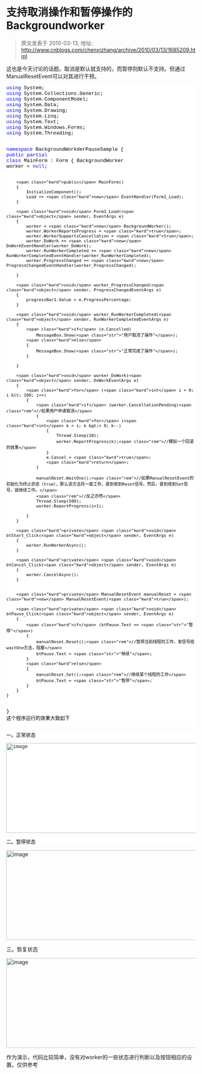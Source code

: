 # 支持取消操作和暂停操作的Backgroundworker 
> 原文发表于 2010-03-13, 地址: http://www.cnblogs.com/chenxizhang/archive/2010/03/13/1685209.html 


<p>这也是今天讨论的话题。取消是默认就支持的，而暂停则默认不支持。但通过ManualResetEvent可以对其进行干预。</p><pre class="csharpcode"><span class="kwrd">using</span> System;
<span class="kwrd">using</span> System.Collections.Generic;
<span class="kwrd">using</span> System.ComponentModel;
<span class="kwrd">using</span> System.Data;
<span class="kwrd">using</span> System.Drawing;
<span class="kwrd">using</span> System.Linq;
<span class="kwrd">using</span> System.Text;
<span class="kwrd">using</span> System.Windows.Forms;
<span class="kwrd">using</span> System.Threading;

<span class="kwrd">namespace</span> BackgroundWorkderPauseSample
{
    <span class="kwrd">public</span> <span class="kwrd">partial</span> <span class="kwrd">class</span> MainForm : Form
    {
        BackgroundWorker worker = <span class="kwrd">null</span>;

        <span class="kwrd">public</span> MainForm()
        {
            InitializeComponent();
            Load += <span class="kwrd">new</span> EventHandler(Form1_Load);
        }

        <span class="kwrd">void</span> Form1_Load(<span class="kwrd">object</span> sender, EventArgs e)
        {
            worker = <span class="kwrd">new</span> BackgroundWorker();
            worker.WorkerReportsProgress = <span class="kwrd">true</span>;
            worker.WorkerSupportsCancellation = <span class="kwrd">true</span>;
            worker.DoWork += <span class="kwrd">new</span> DoWorkEventHandler(worker_DoWork);
            worker.RunWorkerCompleted += <span class="kwrd">new</span> RunWorkerCompletedEventHandler(worker_RunWorkerCompleted);
            worker.ProgressChanged += <span class="kwrd">new</span> ProgressChangedEventHandler(worker_ProgressChanged);
            
        }

        <span class="kwrd">void</span> worker_ProgressChanged(<span class="kwrd">object</span> sender, ProgressChangedEventArgs e)
        {
            progressBar1.Value = e.ProgressPercentage;
        }

        <span class="kwrd">void</span> worker_RunWorkerCompleted(<span class="kwrd">object</span> sender, RunWorkerCompletedEventArgs e)
        {
            <span class="kwrd">if</span> (e.Cancelled)
                MessageBox.Show(<span class="str">"用户取消了操作"</span>);
            <span class="kwrd">else</span>
            {
                MessageBox.Show(<span class="str">"正常完成了操作"</span>);
            }

        }

        <span class="kwrd">void</span> worker_DoWork(<span class="kwrd">object</span> sender, DoWorkEventArgs e)
        {
            <span class="kwrd">for</span> (<span class="kwrd">int</span> i = 0; i &lt; 100; i++)
            {
                <span class="kwrd">if</span> (worker.CancellationPending)<span class="rem">//如果用户申请取消</span>
                {
                    <span class="kwrd">for</span> (<span class="kwrd">int</span> k = i; k &gt;= 0; k--)
                    {
                        Thread.Sleep(10);
                        worker.ReportProgress(k);<span class="rem">//模拟一个回滚的效果</span>
                    }
                    e.Cancel = <span class="kwrd">true</span>;
                    <span class="kwrd">return</span>;
                }

                manualReset.WaitOne();<span class="rem">//如果ManualResetEvent的初始化为终止状态（true），那么该方法将一直工作，直到收到Reset信号。然后，直到收到Set信号，就继续工作。</span>
                <span class="rem">//反之亦然</span>
                Thread.Sleep(500);
                worker.ReportProgress(i+1);

            }
        }

        <span class="kwrd">private</span> <span class="kwrd">void</span> btStart_Click(<span class="kwrd">object</span> sender, EventArgs e)
        {
            worker.RunWorkerAsync();
        }

        <span class="kwrd">private</span> <span class="kwrd">void</span> btCancel_Click(<span class="kwrd">object</span> sender, EventArgs e)
        {
            worker.CancelAsync();
        }


        <span class="kwrd">private</span> ManualResetEvent manualReset = <span class="kwrd">new</span> ManualResetEvent(<span class="kwrd">true</span>);

        <span class="kwrd">private</span> <span class="kwrd">void</span> btPause_Click(<span class="kwrd">object</span> sender, EventArgs e)
        {
            <span class="kwrd">if</span> (btPause.Text == <span class="str">"暂停"</span>)
            {
                manualReset.Reset();<span class="rem">//暂停当前线程的工作，发信号给waitOne方法，阻塞</span>
                btPause.Text = <span class="str">"继续"</span>;
            }
            <span class="kwrd">else</span>
            {
                manualReset.Set();<span class="rem">//继续某个线程的工作</span>
                btPause.Text = <span class="str">"暂停"</span>;
            }
        }
    }
}
这个程序运行的效果大致如下</pre><pre class="csharpcode">一。正常状态</pre><pre class="csharpcode"><a href="http://images.cnblogs.com/cnblogs_com/chenxizhang/WindowsLiveWriter/Backgroundworker_1160D/image_2.png" class="thickbox"><img title="image" border="0" alt="image" src="http://images.cnblogs.com/cnblogs_com/chenxizhang/WindowsLiveWriter/Backgroundworker_1160D/image_thumb.png" width="566" height="238"></a> </pre><pre class="csharpcode">二。暂停状态</pre>
<style type="text/css">.csharpcode, .csharpcode pre
{
	font-size: small;
	color: black;
	font-family: consolas, "Courier New", courier, monospace;
	background-color: #ffffff;
	/*white-space: pre;*/
}
.csharpcode pre { margin: 0em; }
.csharpcode .rem { color: #008000; }
.csharpcode .kwrd { color: #0000ff; }
.csharpcode .str { color: #006080; }
.csharpcode .op { color: #0000c0; }
.csharpcode .preproc { color: #cc6633; }
.csharpcode .asp { background-color: #ffff00; }
.csharpcode .html { color: #800000; }
.csharpcode .attr { color: #ff0000; }
.csharpcode .alt 
{
	background-color: #f4f4f4;
	width: 100%;
	margin: 0em;
}
.csharpcode .lnum { color: #606060; }
</style>

<p><a href="http://images.cnblogs.com/cnblogs_com/chenxizhang/WindowsLiveWriter/Backgroundworker_1160D/image_4.png" class="thickbox"><img title="image" border="0" alt="image" src="http://images.cnblogs.com/cnblogs_com/chenxizhang/WindowsLiveWriter/Backgroundworker_1160D/image_thumb_1.png" width="566" height="238"></a> </p>
<p>三。恢复状态</p>
<p><a href="http://images.cnblogs.com/cnblogs_com/chenxizhang/WindowsLiveWriter/Backgroundworker_1160D/image_6.png" class="thickbox"><img title="image" border="0" alt="image" src="http://images.cnblogs.com/cnblogs_com/chenxizhang/WindowsLiveWriter/Backgroundworker_1160D/image_thumb_2.png" width="566" height="238"></a> </p>
<p></p>
<p>作为演示，代码比较简单，没有对worker的一些状态进行判断以及按钮相应的设置。仅供参考</p>
